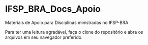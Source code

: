 # IFSP_BRA_Docs_Apoio
Materiais de Apoio para Disciplinas ministradas no IFSP-BRA

Para ter uma leitura agradável, faça o clone do repositório e abra os arquivos em seu navegador preferido.
